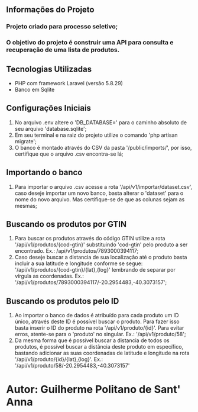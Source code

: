 ## Informações do Projeto
### Projeto criado para processo seletivo;
### O objetivo do projeto é construir uma API para consulta e recuperação de uma lista de produtos.
## Tecnologias Utilizadas
- PHP com framework Laravel (versão 5.8.29)
- Banco em Sqlite

## Configurações Iniciais
1) No arquivo .env altere o 'DB_DATABASE=' para o caminho absoluto de seu arquivo 'database.sqlite';
2) Em seu terminal e na raiz do projeto utilize o comando 'php artisan migrate';
3) O banco é montado através do CSV da pasta '/public/imports/', por isso, certifique que o arquivo .csv encontra-se lá;

## Importando o banco
1) Para importar o arquivo .csv acesse a rota '/api/v1/importar/dataset.csv', caso deseje importar um novo banco, basta alterar o 'dataset' para o nome do novo arquivo. Mas certifique-se de que as colunas sejam as mesmas;

## Buscando os produtos por GTIN
1) Para buscar os produtos através do código GTIN utilize a rota '/api/v1/produtos/{cod-gtin}' substituindo 'cod-gtin' pelo produto a ser encontrado. Ex.: /api/v1/produtos/7893000394117;
2) Caso deseje buscar a distancia de sua localização até o produto basta incluir a sua latitude e longitude conforme se segue: '/api/v1/produtos/{cod-gtin}/{lat},{log}' lembrando de separar por vírgula as coordenadas. Ex.: '/api/v1/produtos/7893000394117/-20.2954483,-40.3073157';

## Buscando os produtos pelo ID
1) Ao importar o banco de dados é atribuído para cada produto um ID único, através deste ID é possível buscar o produto. Para fazer isso basta inserir o ID do produto na rota '/api/v1/produto/{id}'. Para evitar erros, atente-se para o 'produto' no singular. Ex.: '/api/v1/produto/58';
2) Da mesma forma que é possível buscar a distancia de todos os produtos, é possível buscar a distância deste produto em específico, bastando adicionar as suas coordenadas de latitude e longitude na rota '/api/v1/produto/{id}/{lat},{log}'. Ex.: '/api/v1/produto/58/-20.2954483,-40.3073157'

# Autor: Guilherme Politano de Sant' Anna
